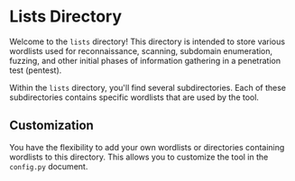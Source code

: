 # Lists Directory

Welcome to the `lists` directory! This directory is intended to store various wordlists used for reconnaissance, scanning, subdomain enumeration, fuzzing, and other initial phases of information gathering in a penetration test (pentest).

Within the `lists` directory, you'll find several subdirectories. Each of these subdirectories contains specific wordlists that are used by the tool.

## Customization

You have the flexibility to add your own wordlists or directories containing wordlists to this directory. 
This allows you to customize the tool in the `config.py` document.


